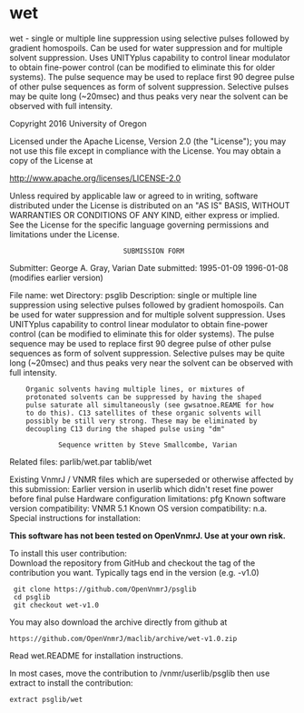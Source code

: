 # wet
 wet - single or multiple line suppression using selective pulses followed
 by gradient homospoils. Can be used for water suppression and for
 multiple solvent suppression. Uses UNITYplus capability to control
 linear modulator to obtain fine-power control (can be modified to
 eliminate this for older systems). The pulse sequence may be used
 to replace first 90 degree pulse of other pulse sequences as form of
 solvent suppression. Selective pulses may be quite long (~20msec) and
 thus peaks very near the solvent can be observed with full intensity.

 Copyright 2016 University of Oregon

 Licensed under the Apache License, Version 2.0 (the "License");
 you may not use this file except in compliance with the License.
 You may obtain a copy of the License at

   http://www.apache.org/licenses/LICENSE-2.0

 Unless required by applicable law or agreed to in writing, software
 distributed under the License is distributed on an "AS IS" BASIS,
 WITHOUT WARRANTIES OR CONDITIONS OF ANY KIND, either express or implied.
 See the License for the specific language governing permissions and
 limitations under the License.

                                SUBMISSION FORM

Submitter:      George A. Gray, Varian
Date submitted: 1995-01-09
                1996-01-08 (modifies earlier version)

File name:      wet
Directory:      psglib
Description:    single or multiple line suppression using selective pulses
		followed by gradient homospoils. Can be used for water
		suppression and for multiple solvent suppression. Uses
		UNITYplus capability to control linear modulator to obtain
		fine-power control (can be modified to eliminate this for
		older systems). The pulse sequence may be used to replace
		first 90 degree pulse of other pulse sequences as form of
		solvent suppression. Selective pulses may be quite long
		(~20msec) and thus peaks very near the solvent can be observed
		with full intensity.

		Organic solvents having multiple lines, or mixtures of
		protonated solvents can be suppressed by having the shaped
		pulse saturate all simultaneously (see gwsatnoe.REAME for how
		to do this). C13 satellites of these organic solvents will
		possibly be still very strong. These may be eliminated by
		decoupling C13 during the shaped pulse using "dm"

                Sequence written by Steve Smallcombe, Varian

Related files:  parlib/wet.par tablib/wet


Existing VnmrJ / VNMR files which are superseded or
otherwise affected by this submission:  Earlier version in userlib which
					didn't reset fine power before final
					pulse
Hardware configuration limitations:     pfg
Known software version compatibility:   VNMR 5.1
Known OS version compatibility:         n.a.
Special instructions for installation:

**This software has not been tested on OpenVnmrJ. Use at your own risk.**

To install this user contribution:  
Download the repository from GitHub and checkout the tag of the contribution you want.
Typically tags end in the version (e.g. -v1.0)

     git clone https://github.com/OpenVnmrJ/psglib  
     cd psglib  
     git checkout wet-v1.0


You may also download the archive directly from github at

    https://github.com/OpenVnmrJ/maclib/archive/wet-v1.0.zip

Read wet.README for installation instructions.

In most cases, move the contribution to /vnmr/userlib/psglib 
then use extract to install the contribution:  

    extract psglib/wet